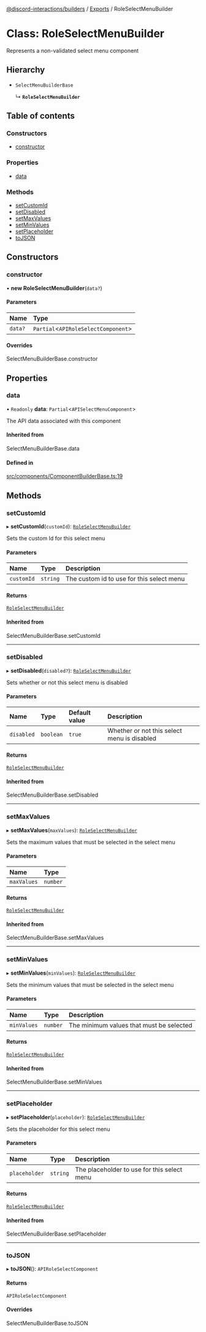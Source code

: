 [@discord-interactions/builders](../README.md) / [Exports](../modules.md) / RoleSelectMenuBuilder

# Class: RoleSelectMenuBuilder

Represents a non-validated select menu component

## Hierarchy

- `SelectMenuBuilderBase`

  ↳ **`RoleSelectMenuBuilder`**

## Table of contents

### Constructors

- [constructor](RoleSelectMenuBuilder.md#constructor)

### Properties

- [data](RoleSelectMenuBuilder.md#data)

### Methods

- [setCustomId](RoleSelectMenuBuilder.md#setcustomid)
- [setDisabled](RoleSelectMenuBuilder.md#setdisabled)
- [setMaxValues](RoleSelectMenuBuilder.md#setmaxvalues)
- [setMinValues](RoleSelectMenuBuilder.md#setminvalues)
- [setPlaceholder](RoleSelectMenuBuilder.md#setplaceholder)
- [toJSON](RoleSelectMenuBuilder.md#tojson)

## Constructors

### constructor

• **new RoleSelectMenuBuilder**(`data?`)

#### Parameters

| Name | Type |
| :------ | :------ |
| `data?` | `Partial`<`APIRoleSelectComponent`\> |

#### Overrides

SelectMenuBuilderBase.constructor

## Properties

### data

• `Readonly` **data**: `Partial`<`APISelectMenuComponent`\>

The API data associated with this component

#### Inherited from

SelectMenuBuilderBase.data

#### Defined in

[src/components/ComponentBuilderBase.ts:19](https://github.com/ssMMiles/discord-interactions/blob/c2e131f/packages/builders/src/components/ComponentBuilderBase.ts#L19)

## Methods

### setCustomId

▸ **setCustomId**(`customId`): [`RoleSelectMenuBuilder`](RoleSelectMenuBuilder.md)

Sets the custom Id for this select menu

#### Parameters

| Name | Type | Description |
| :------ | :------ | :------ |
| `customId` | `string` | The custom id to use for this select menu |

#### Returns

[`RoleSelectMenuBuilder`](RoleSelectMenuBuilder.md)

#### Inherited from

SelectMenuBuilderBase.setCustomId

___

### setDisabled

▸ **setDisabled**(`disabled?`): [`RoleSelectMenuBuilder`](RoleSelectMenuBuilder.md)

Sets whether or not this select menu is disabled

#### Parameters

| Name | Type | Default value | Description |
| :------ | :------ | :------ | :------ |
| `disabled` | `boolean` | `true` | Whether or not this select menu is disabled |

#### Returns

[`RoleSelectMenuBuilder`](RoleSelectMenuBuilder.md)

#### Inherited from

SelectMenuBuilderBase.setDisabled

___

### setMaxValues

▸ **setMaxValues**(`maxValues`): [`RoleSelectMenuBuilder`](RoleSelectMenuBuilder.md)

Sets the maximum values that must be selected in the select menu

#### Parameters

| Name | Type |
| :------ | :------ |
| `maxValues` | `number` |

#### Returns

[`RoleSelectMenuBuilder`](RoleSelectMenuBuilder.md)

#### Inherited from

SelectMenuBuilderBase.setMaxValues

___

### setMinValues

▸ **setMinValues**(`minValues`): [`RoleSelectMenuBuilder`](RoleSelectMenuBuilder.md)

Sets the minimum values that must be selected in the select menu

#### Parameters

| Name | Type | Description |
| :------ | :------ | :------ |
| `minValues` | `number` | The minimum values that must be selected |

#### Returns

[`RoleSelectMenuBuilder`](RoleSelectMenuBuilder.md)

#### Inherited from

SelectMenuBuilderBase.setMinValues

___

### setPlaceholder

▸ **setPlaceholder**(`placeholder`): [`RoleSelectMenuBuilder`](RoleSelectMenuBuilder.md)

Sets the placeholder for this select menu

#### Parameters

| Name | Type | Description |
| :------ | :------ | :------ |
| `placeholder` | `string` | The placeholder to use for this select menu |

#### Returns

[`RoleSelectMenuBuilder`](RoleSelectMenuBuilder.md)

#### Inherited from

SelectMenuBuilderBase.setPlaceholder

___

### toJSON

▸ **toJSON**(): `APIRoleSelectComponent`

#### Returns

`APIRoleSelectComponent`

#### Overrides

SelectMenuBuilderBase.toJSON

